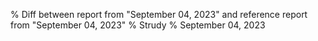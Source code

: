 % Diff between report from "September 04, 2023" and reference report from "September 04, 2023"
% Strudy
% September 04, 2023



